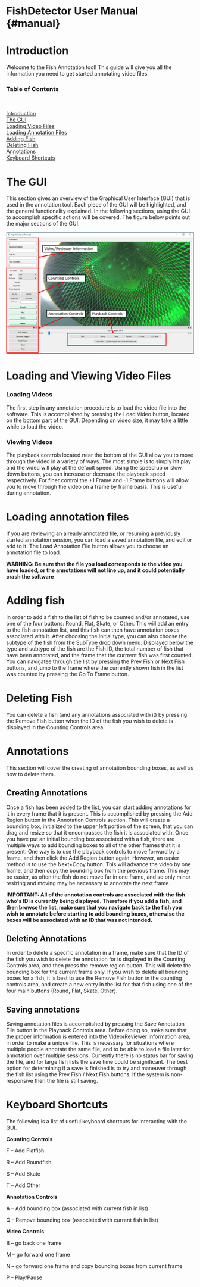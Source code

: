 FishDetector User Manual                                  {#manual}
========================
<a name="Introduction"/></a>
# Introduction

Welcome to the Fish Annotation tool! This guide will give you all the information you need to get started annotating video files.  

### Table of Contents
<br>

[Introduction](#introduction)  
[The GUI](#the-gui)  
[Loading Video Files](#loading-and-viewing-video-files)  
[Loading Annotation Files](#loading-annotation-files)  
[Adding Fish](#adding-fish)  
[Deleting Fish](#deleting-fish)    
[Annotations](#annotations)  
[Keyboard Shortcuts](#keyboard)

<a name="the-gui"/></a>
# The GUI

This section gives an overview of the Graphical User Interface (GUI) that is used in the annotation tool. Each piece of the GUI will be highlighted, and the general functionality explained. In the following sections, using the GUI to accomplish specific actions will be covered. The figure below points out the major sections of the GUI.

![Annotation tool layout](./Video_Layout.jpg "Annotation tool layout")

<a name="loading-and-viewing-video-files"/></a>
# Loading and Viewing Video Files

### Loading Videos

The first step in any annotation procedure is to load the video file into the software. This is accomplished by pressing the Load Video button, located on the bottom part of the GUI. Depending on video size, it may take a little while to load the video.

### Viewing Videos

The playback controls located near the bottom of the GUI allow you to move through the video in a variety of ways. The most simple is to simply hit play and the video will play at the default speed. Using the speed up or slow down buttons, you can increase or decrease the playback speed respectively. For finer control the +1 Frame and -1 Frame buttons will allow you to move through the video on a frame by frame basis. This is useful during annotation.

<a name="loading-annotation-files"/></a>
# Loading annotation files
If you are reviewing an already annotated file, or resuming a previously started annotation session, you can load a saved annotation file, and edit or add to it. The Load Annotation File button allows you to choose an annotation file to load.  

 **WARNING: Be sure that the file you load corresponds to the video you have loaded, or the annotations will not line up, and it could potentially crash the software**

<a name="adding-fish"/></a>
# Adding fish
In order to add a fish to the list of fish to be counted and/or annotated, use one of the four buttons: Round, Flat, Skate, or Other. This will add an entry to the fish annotation list, and this fish can then have annotation boxes associated with it. After choosing the initial type, you can also choose the subtype of the fish from the SubType drop down menu. Displayed below the type and subtype of the fish are the Fish ID, the total number of fish that have been annotated, and the frame that the currrent fish was first counted. You can navigatee through the list by pressing the Prev Fish or Next Fish buttons, and jump to the frame where the currently shown fish in the list was counted by pressing the Go To Frame button.

<a name="deleting-fish"/></a>
# Deleting Fish
You can delete a fish (and any annotations associated with it) by pressing the Remove Fish button when the ID of the fish you wish to delete is displayed in the Counting Controls area.

<a name="annotations"/></a>
# Annotations
This section will cover the creating of annotation bounding boxes, as well as how to delete them.
## Creating Annotations
Once a fish has been added to the list, you can start adding annotations for it in every frame that it is present. This is accomplished by pressing the Add Region button in the Annotation Controls section. This will create a bounding box, initialized to the upper left portion of the screen, that you can drag and resize so that it encompasses the fish it is associated with. Once you have put an initial bounding box associated with a fish, there are multiple ways to add bounding boxes to all of the other frames that it is present. One way is to use the playback controls to move forward by a frame, and then click the Add Region button again. However, an easier method is to use the Next+Copy button. This will advance the video by one frame, and then copy the bounding box from the previous frame. This may be easier, as often the fish do not move far in one frame, and so only minor resizing and moving may be necessary to annotate the next frame.  

**IMPORTANT: All of the annotation controls are associated with the fish who's ID is currently being displayed.  Therefore if you add a fish, and then browse the list, make sure that you navigate back to the fish you wish to annotate before starting to add bounding boxes, otherwise the boxes will be associated with an ID that was not intended.**

## Deleting Annotations
In order to delete a specific annotation in a frame, make sure that the ID of the fish you wish to delete the annotation for is displayed in the Counting Controls area, and then press the remove region button. This will delete the bounding box for the current frame only. If you wish to delete all bounding boxes for a fish, it is best to use the Remove Fish button in the counting controls area, and create a new entry in the list for that fish using one of the four main buttons (Round, Flat, Skate, Other).

## Saving annotations

Saving annotation files is accomplished by pressing the Save Annotation File button in the Playback Controls area. Before doing so, make sure that the proper information is entered into the Video/Reviewer Information area, in order to make a unique file. This is necessary for situations where multiple people annotate the same file, and to be able to load a file later for annotation over multiple sessions.  Currently there is no status bar for saving the file, and for large fish lists the save time could be significant. The best option for determining if a save is finished is to try and maneuver through the fish list using the Prev Fish / Next Fish buttons. If the system is non-responsive then the file is still saving.

<a name="keyboard"/></a>
# Keyboard Shortcuts
The following is a list of useful keyboard shortcuts for interacting with the GUI.

**Counting Controls**

F – Add Flatfish

R – Add Roundfish

S – Add Skate

T – Add Other

**Annotation Controls**

A – Add bounding box (associated with current fish in list)

Q – Remove bounding box (associated with current fish in list)

**Video Controls**

B – go back one frame

M – go forward one frame

N – go forward one frame and copy bounding boxes from current frame

P – Play/Pause
